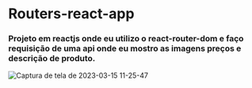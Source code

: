 # Routers-react-app

### Projeto em reactjs onde eu utilizo o react-router-dom e faço requisição de uma api onde eu mostro as imagens preços e descrição de produto.

![Captura de tela de 2023-03-15 11-25-47](https://user-images.githubusercontent.com/105306316/225339726-e3bf0d2e-2e49-4ec1-baff-d5fabc38b25f.png)
